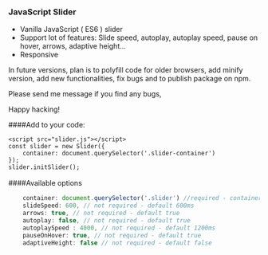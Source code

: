 ### JavaScript Slider 
- Vanilla JavaScript ( ES6 ) slider
- Support lot of features: Slide speed, autoplay, autoplay speed, pause on hover, arrows, adaptive height...
- Responsive

In future versions, plan is to polyfill code for older browsers, add minify version, add new functionalities, fix bugs and to publish package on npm.

Please send me message if you find any bugs, 

Happy hacking!


####Add to your code:

    <script src="slider.js"></script>
	const slider = new Slider({
		container: document.querySelector('.slider-container')
	});
	slider.initSlider();
    


####Available options　

```javascript
    container: document.querySelector('.slider') //required - container of slider,
    slideSpeed: 600, // not required - default 600ms
    arrows: true, // not required - default true
    autoplay: false, // not required - default true
    autoplaySpeed : 4000, // not required - default 1200ms
    pauseOnHover: true, // not required - default true
    adaptiveHeight: false // not required - default false


```
